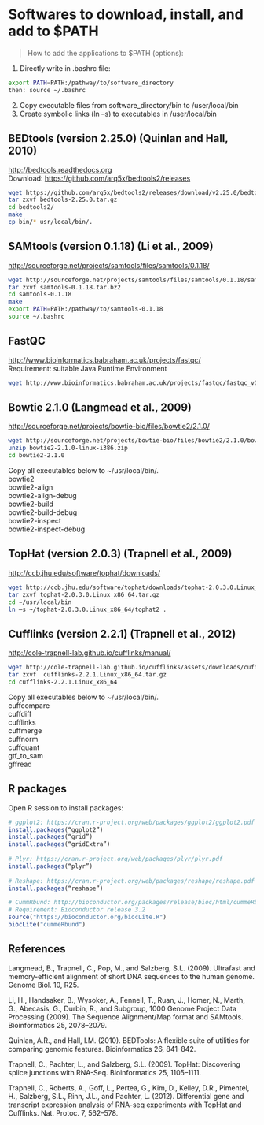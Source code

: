 # Softwares to download, install, and add to $PATH  

> How to add the applications to $PATH (options):  
1. Directly write in .bashrc file:  
```bash
export PATH=PATH:/pathway/to/software_directory  
then: source ~/.bashrc  
``` 
2. Copy executable files from software_directory/bin to /user/local/bin  
3. Create symbolic links (ln –s) to executables in /user/local/bin  

## BEDtools (version 2.25.0) (Quinlan and Hall, 2010)  
http://bedtools.readthedocs.org  
Download: https://github.com/arq5x/bedtools2/releases  
```bash
wget https://github.com/arq5x/bedtools2/releases/download/v2.25.0/bedtools-2.25.0.tar.gzcd bedtools-2.25.0  
tar zxvf bedtools-2.25.0.tar.gz  
cd bedtools2/  
make  
cp bin/* usr/local/bin/.  
```

## SAMtools (version 0.1.18) (Li et al., 2009)   
http://sourceforge.net/projects/samtools/files/samtools/0.1.18/  
```bash
wget http://sourceforge.net/projects/samtools/files/samtools/0.1.18/samtools-0.1.18.tar.bz2  
tar zxvf samtools-0.1.18.tar.bz2  
cd samtools-0.1.18  
make  
export PATH=PATH:/pathway/to/samtools-0.1.18  
source ~/.bashrc  
````
  
## FastQC  
http://www.bioinformatics.babraham.ac.uk/projects/fastqc/  
Requirement: suitable Java Runtime Environment  
```bash
wget http://www.bioinformatics.babraham.ac.uk/projects/fastqc/fastqc_v0.11.4.zip  
````
  
## Bowtie 2.1.0 (Langmead et al., 2009)   
http://sourceforge.net/projects/bowtie-bio/files/bowtie2/2.1.0/  
```bash
wget http://sourceforge.net/projects/bowtie-bio/files/bowtie2/2.1.0/bowtie2-2.1.0-linux-i386.zip  
unzip bowtie2-2.1.0-linux-i386.zip  
cd bowtie2-2.1.0  
```  
Copy all executables below to  ~/usr/local/bin/.  
bowtie2  
bowtie2-align  
bowtie2-align-debug  
bowtie2-build  
bowtie2-build-debug  
bowtie2-inspect  
bowtie2-inspect-debug  
  
## TopHat (version 2.0.3) (Trapnell et al., 2009) 
http://ccb.jhu.edu/software/tophat/downloads/  
```bash
wget http://ccb.jhu.edu/software/tophat/downloads/tophat-2.0.3.0.Linux_x86_64.tar.gz  
tar zxvf tophat-2.0.3.0.Linux_x86_64.tar.gz  
cd ~/usr/local/bin  
ln –s ~/tophat-2.0.3.0.Linux_x86_64/tophat2 .  
````

## Cufflinks (version 2.2.1) (Trapnell et al., 2012)  
http://cole-trapnell-lab.github.io/cufflinks/manual/  
```bash  
wget http://cole-trapnell-lab.github.io/cufflinks/assets/downloads/cufflinks-2.2.1.Linux_x86_64.tar.gz  
tar zxvf  cufflinks-2.2.1.Linux_x86_64.tar.gz  
cd cufflinks-2.2.1.Linux_x86_64  
```  
Copy all executables below to  ~/usr/local/bin/.  
cuffcompare  
cuffdiff  
cufflinks  
cuffmerge  
cuffnorm  
cuffquant  
gtf_to_sam  
gffread  

## R packages  
Open R session to install packages:  
```R  
# ggplot2: https://cran.r-project.org/web/packages/ggplot2/ggplot2.pdf  
install.packages(“ggplot2”)  
install.packages(“grid”)  
install.packages(“gridExtra”)  
  
# Plyr: https://cran.r-project.org/web/packages/plyr/plyr.pdf  
install.packages(“plyr”)  
  
# Reshape: https://cran.r-project.org/web/packages/reshape/reshape.pdf  
install.packages(“reshape”)  

# CummRbund: http://bioconductor.org/packages/release/bioc/html/cummeRbund.html  
# Requirement: Bioconductor release 3.2   
source("https://bioconductor.org/biocLite.R")   
biocLite("cummeRbund")  
````

## References  
  
Langmead, B., Trapnell, C., Pop, M., and Salzberg, S.L. (2009). Ultrafast and memory-efficient alignment of short DNA sequences to the human genome. Genome Biol. 10, R25.  

Li, H., Handsaker, B., Wysoker, A., Fennell, T., Ruan, J., Homer, N., Marth, G., Abecasis, G., Durbin, R., and Subgroup, 1000 Genome Project Data Processing (2009). The Sequence Alignment/Map format and SAMtools. Bioinformatics 25, 2078–2079.  
  
Quinlan, A.R., and Hall, I.M. (2010). BEDTools: A flexible suite of utilities for comparing genomic features. Bioinformatics 26, 841–842.  
  
Trapnell, C., Pachter, L., and Salzberg, S.L. (2009). TopHat: Discovering splice junctions with RNA-Seq. Bioinformatics 25, 1105–1111.  
  
Trapnell, C., Roberts, A., Goff, L., Pertea, G., Kim, D., Kelley, D.R., Pimentel, H., Salzberg, S.L., Rinn, J.L., and Pachter, L. (2012). Differential gene and transcript expression analysis of RNA-seq experiments with TopHat and Cufflinks. Nat. Protoc. 7, 562–578.  





